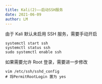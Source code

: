 ```yaml
---
title: Kali(2)——启动SSH服务
date: 2021-06-09
author: LM
---
```


由于 Kali 默认未启用 SSH 服务，需要手动开启

```
systemctl start ssh
systemctl status ssh
sudo systemctl enable ssh
```

如果需要允许 Root 登录，需要进一步修改

```
vim /etc/ssh/sshd_config
# 将PermitRootLogin 置为 yes
```

